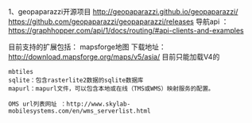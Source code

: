 1、geopaparazzi开源项目
http://geopaparazzi.github.io/geopaparazzi/
https://github.com/geopaparazzi/geopaparazzi/releases
导航api ：https://graphhopper.com/api/1/docs/routing/#api-clients-and-examples

目前支持的扩展包括：
	mapsforge地图 下载地址：http://download.mapsforge.org/maps/v5/asia/  目前只能加载V4的
	
	mbtiles
	sqlite：包含rasterlite2数据的sqlite数据库
	mapurl：mapurl文件，可以包含本地或在线（TMS或WMS）映射服务的配置。
	
	OMS url列表网址 ：http://www.skylab-mobilesystems.com/en/wms_serverlist.html
